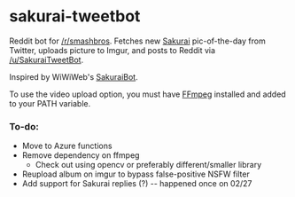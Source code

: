 # sakurai-tweetbot
Reddit bot for [/r/smashbros](https://www.reddit.com/r/smashbros/). Fetches new [Sakurai](https://twitter.com/sora_sakurai) pic-of-the-day from Twitter, uploads picture to Imgur, and posts to Reddit via [/u/SakuraiTweetBot](https://www.reddit.com/user/sakuraitweetbot).

Inspired by WiWiWeb's [SakuraiBot](https://github.com/Wiwiweb/SakuraiBot-Ultimate).

To use the video upload option, you must have [FFmpeg](https://www.ffmpeg.org/) installed and added to your PATH variable.

### To-do:
- Move to Azure functions
- Remove dependency on ffmpeg
  - Check out using opencv or preferably different/smaller library
- Reupload album on imgur to bypass false-positive NSFW filter
- Add support for Sakurai replies (?) -- happened once on 02/27